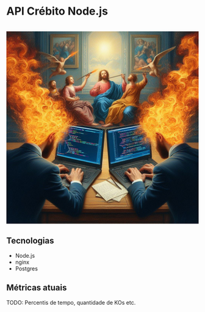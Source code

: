 # API Crébito Node.js

<br />
<div align="center">
    <img src="assets/rinha.jfif" alt="Logo" width="600">
    <br/>
</div>

## Tecnologias

- Node.js
- nginx
- Postgres

## Métricas atuais

TODO: Percentis de tempo, quantidade de KOs etc.
